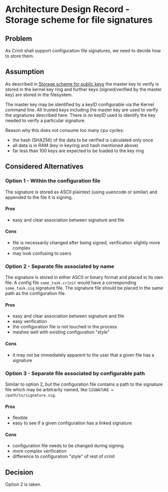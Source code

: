 # Architecture Design Record - Storage scheme for file signatures

## Problem

As Crinit shall support configuration file signatures, we need to decide how to store them.

## Assumption

As described in [Storage scheme for public keys](adr-pubkey-storage.md) the master key to verify is stored in the kernel key ring and further keys (signed/verified by the master key) are stored in the filesystem.

The master key may be identified by a keyID configurable via the Kernel command line. All trusted keys including the master key are used to verify the signatures described here. There is no keyID used to identify the key needed to verify a particular signature.

Reason why this does not consume too many cpu cycles:
- the hash (SHA256) of the data to be verified is calculated only once
- all data is in RAM (key in keyring and hash mentioned above)
- far less than 100 keys are expected to be loaded to the key ring

## Considered Alternatives

### Option 1 - Within the configuration file

The signature is stored as ASCII plaintext (using uuencode or similar) and appended to the file it is signing.

#### Pros

* easy and clear association between signature and file

#### Cons

* file is necessarily changed after being signed, verification slightly more complex
* may look confusing to users

### Option 2 - Separate file associated by name

The signature is stored in either ASCII or binary format and placed in its own file. A config file `some_task.crinit`
would have a corresponding `some_task.sig` signature file. The signature file should be placed in the same path as the
configuration file.

#### Pros

* easy and clear association between signature and file
* easy verification
* the configuration file is not touched in the process
* meshes well with existing configuration "style"

#### Cons

* it may not be immediately apparent to the user that a given file has a signature

### Option 3 - Separate file associated by configurable path

Similar to option 2, but the configuration file contains a path to the signature file which may be arbitrarily named,
like `SIGNATURE = /path/to/signature.sig`.

#### Pros

* flexible
* easy to see if a given configuration has a linked signature

#### Cons

* configuration file needs to be changed during signing
* more complex verification
* difference to configuration "style" of rest of crinit

## Decision

Option 2 is taken.
